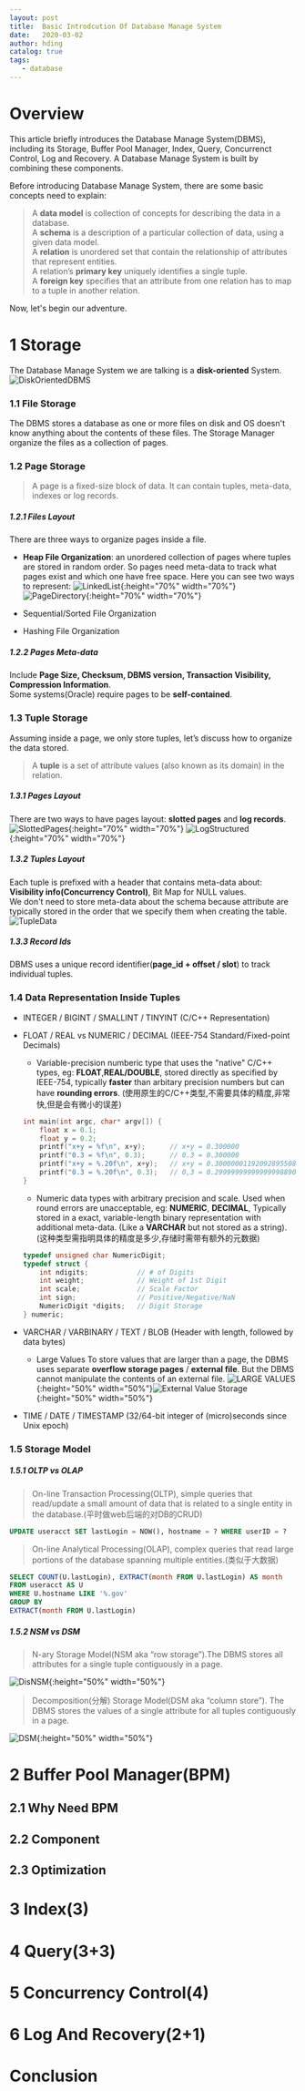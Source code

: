 ```yaml
---
layout: post
title:  Basic Introdcution Of Database Manage System
date:   2020-03-02
author: hding
catalog: true
tags:
   - database
---
```

# Overview
This article briefly introduces the Database Manage System(DBMS), including its Storage, Buffer Pool Manager, Index, Query, Concurrenct Control, Log and Recovery. A Database Manage System is built by combining these components.  

Before introducing Database Manage System, there are some basic concepts need to explain:  
> A **data model** is collection of concepts for describing the data in a database.  
> A **schema** is a description of a particular collection of data, using a given data model.  
> A **relation** is unordered set that contain the relationship of attributes that represent entities.  
> A relation’s **primary key** uniquely identifies a single tuple.  
> A **foreign key** specifies that an attribute from one relation has to map to a tuple in another relation.  

Now, let's begin our adventure.

# 1   Storage
The Database Manage System we are talking is a **disk-oriented** System.
![DiskOrientedDBMS](/img/DataBase/DiskOrientedDBMS.jpeg)

### 1.1 File Storage
The DBMS stores a database as one or more files on disk and OS doesn't know anything about the contents of these files. The Storage Manager organize the files as a collection of pages.

### 1.2 Page Storage
> A page is a fixed-size block of data. It can contain tuples, meta-data, indexes or log records.  

##### 1.2.1 Files Layout
There are three ways to organize pages inside a file.  
- **Heap File Organization**: an unordered collection of pages where tuples are stored in random order. So pages need meta-data to track what pages exist and which one have free space. Here you can see two ways to represent:
![LinkedList](/img/DataBase/LinkedList.jpeg){:height="70%" width="70%"}![PageDirectory](/img/DataBase/PageDirectory.jpeg){:height="70%" width="70%"}

- Sequential/Sorted File Organization
- Hashing File Organization

##### 1.2.2 Pages Meta-data
Include **Page Size, Checksum, DBMS version, Transaction Visibility, Compression Information**.  
Some systems(Oracle) require pages to be **self-contained**.

### 1.3 Tuple Storage
Assuming inside a page, we only store tuples, let’s discuss how to organize the data stored.
> A **tuple** is a set of attribute values (also known as its domain) in the relation.

##### 1.3.1 Pages Layout 
There are two ways to have pages layout: **slotted pages** and **log records**.
![SlottedPages](/img/DataBase/SlottedPages.jpeg){:height="70%" width="70%"}
![LogStructured](/img/DataBase/LogStructured1.jpeg){:height="70%" width="70%"}

##### 1.3.2 Tuples Layout
Each tuple is prefixed with a header that contains meta-data about: **Visibility info(Concurrency Control)**, Bit Map for NULL values.  
We don't need to store meta-data about the schema because attribute are typically stored in the order that we specify them when creating the table.
![TupleData](/img/DataBase/TupleData.jpeg)

##### 1.3.3 Record Ids
DBMS uses a unique record identifier(**page_id + offset / slot**) to track individual tuples.

### 1.4 Data Representation Inside Tuples
- INTEGER / BIGINT / SMALLINT / TINYINT (C/C++ Representation)
- FLOAT / REAL vs NUMERIC / DECIMAL  (IEEE-754 Standard/Fixed-point Decimals)
	- Variable-precision numberic type that uses the "native" C/C++ types, eg: **FLOAT**,**REAL/DOUBLE**, stored directly as specified by IEEE-754, typically **faster** than arbitary precision numbers but can have **rounding errors**. (使用原生的C/C++类型,不需要具体的精度,非常快,但是会有微小的误差)
	```c++
	int main(int argc, char* argv[]) {
		float x = 0.1;
		float y = 0.2;
		printf("x+y = %f\n", x+y);  	// x+y = 0.300000
		printf("0.3 = %f\n", 0.3);  	// 0.3 = 0.300000
		printf("x+y = %.20f\n", x+y);   // x+y = 0.30000001192092895508
		printf("0.3 = %.20f\n", 0.3);   // 0,3 = 0.29999999999999998890
	}
	``` 

	- Numeric data types with arbitrary precision and scale. Used when round errors are unacceptable, eg: **NUMERIC**, **DECIMAL**, Typically stored in a exact, variable-length binary representation with additional meta-data. (Like a **VARCHAR** but not stored as a string). (这种类型需指明具体的精度是多少,存储时需带有额外的元数据)
	```c++
	typedef unsigned char NumericDigit;
	typedef struct {
		int ndigits; 			// # of Digits
		int weight;  			// Weight of 1st Digit
		int scale;   			// Scale Factor
		int sign;    			// Positive/Negative/NaN
		NumericDigit *digits;   // Digit Storage
	} numeric;
	```

- VARCHAR / VARBINARY / TEXT / BLOB (Header with length, followed by data bytes)
	- Large Values
	  To store values that are larger than a page, the DBMS uses separate **overflow storage pages** / **external file**. But the DBMS cannot manipulate the contents of an external file.
	  ![LARGE VALUES](/img/DataBase/LargeValues.jpeg){:height="50%" width="50%"}![External Value Storage](/img/DataBase/ExternalValueStorage.jpeg){:height="50%" width="50%"}

- TIME / DATE / TIMESTAMP (32/64-bit integer of (micro)seconds since Unix epoch)

### 1.5 Storage Model
##### 1.5.1 OLTP vs OLAP
> On-line Transaction Processing(OLTP), simple queries that read/update a small amount of data that is related to a single entity in the database.(平时做web后端的对DB的CRUD)
```sql
UPDATE useracct SET lastLogin = NOW(), hostname = ? WHERE userID = ?
```
> On-line Analytical Processing(OLAP), complex queries that read large portions of the database spanning multiple entities.(类似于大数据)
```sql
SELECT COUNT(U.lastLogin), EXTRACT(month FROM U.lastLogin) AS month
FROM useracct AS U
WHERE U.hostname LIKE '%.gov'
GROUP BY
EXTRACT(month FROM U.lastLogin)
```

##### 1.5.2 NSM vs DSM
> N-ary Storage Model(NSM aka “row storage”).The DBMS stores all attributes for a single tuple contiguously in a page.  

![DisNSM](/img/DataBase/DisNSM.jpeg){:height="50%" width="50%"}

> Decomposition(分解) Storage Model(DSM aka “column store”). The DBMS stores the values of a single attribute for all tuples contiguously in a page.  

![DSM](/img/DataBase/DSM.jpeg){:height="50%" width="50%"}
























# 2 Buffer Pool Manager(BPM)
## 2.1 Why Need BPM
## 2.2 Component
## 2.3 Optimization





















# 3 Index(3)

# 4 Query(3+3)

# 5 Concurrency Control(4)

# 6 Log And Recovery(2+1)

# Conclusion


























